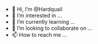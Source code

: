 - 👋 Hi, I’m @Hardquail
- 👀 I’m interested in ...
- 🌱 I’m currently learning ...
- 💞️ I’m looking to collaborate on ...
- 📫 How to reach me ...

<!---
Hardquail/Hardquail is a ✨ special ✨ repository because its `README.md` (this file) appears on your GitHub profile.
You can click the Preview link to take a look at your changes.
--->
